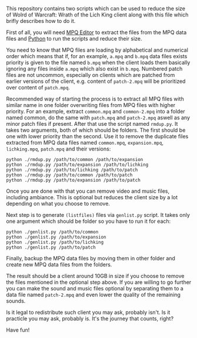 This repository contains two scripts which can be used to reduce the size of
Wolrd of Warcraft: Wrath of the Lich King client along with this file which
brifly describes how to do it.

First of all, you will need [MPQ Editor](http://www.zezula.net/en/mpq/download.html)
to extract the files from the MPQ data files and [Python](https://www.python.org/)
to run the scripts and reduce their size.

You need to know that MPQ files are loading by alphabetical and numerical order
which means that if, for an example, `a.mpq` and `b.mpq` data files exists
priority is given to the file named `b.mpq` when the client loads them
basically ignoring any files inside `a.mpq` which also exist in `b.mpq`.
Numbered patch files are not uncommon, especially on clients which are patched
from earlier versions of the client, e.g. content of `patch-2.mpq` will  be
prioritized over content of `patch.mpq`.

Recommended way of starting the process is to extract all MPQ files with
similar name in one folder overwriting files from MPQ files with higher
priority. For an example, extract `common.mpq` and `common-2.mpq` into a folder
named common, do the same with `patch.mpq` and `patch-2.mpq` aswell as any
minor patch files if present. After that use the script named `rmdup.py`. It
takes two arguments, both of which should be folders. The first should be one
with lower priority than the second. Use it to remove the duplicate files
extracted from MPQ data files named `common.mpq`, `expansion.mpq`,
`lichking.mpq`, `patch.mpq` and their versions:

```
python ./rmdup.py /path/to/common /path/to/expansion
python ./rmdup.py /path/to/expansion /path/to/lichking
python ./rmdup.py /path/to/lichking /path/to/patch
python ./rmdup.py /path/to/common /path/to/patch
python ./rmdup.py /path/to/expansion /path/to/patch
```

Once you are done with that you can remove video and music files, including
ambiance. This is optional but reduces the client size by a lot depending on
what you choose to remove.

Next step is to generate `(listfiles)` files via `genlist.py` script. It takes
only one argument which should be folder so you have to run it for each:

```
python ./genlist.py /path/to/common
python ./genlist.py /path/to/expansion
python ./genlist.py /path/to/lichking
python ./genlist.py /path/to/patch
```

Finally, backup the MPQ data files by moving them in other folder and create
new MPQ data files from the folders.

The result should be a client around 10GB in size if you choose to remove the
files mentioned in the optional step above. If you are willing to go further
you can make the sound and music files optional by separating them to a data
file named `patch-2.mpq` and even lower the quality of the remaining sounds.

Is it legal to redistribute such client you may ask, probably isn't. Is it
practicle you may ask, probably is. It's the journey that counts, right?

Have fun!
